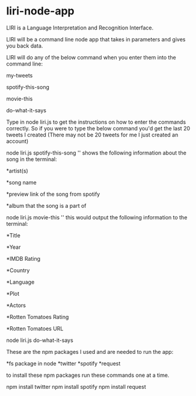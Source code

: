# liri-node-app
LIRI is a Language Interpretation and Recognition Interface.

LIRI will be a command line node app that takes in parameters and gives you back data.

LIRI will do any of the below command when you enter them into the command line:

my-tweets

spotify-this-song

movie-this

do-what-it-says

Type in node liri.js to get the instructions on how to enter the commands correctly. So if you were to type the below command you'd get the last 20 tweets I created (There may not be 20 tweets for me I just created an account)

node liri.js spotify-this-song '<song name here>'
shows the following information about the song in the terminal:
  

*artist(s)

*song name

*preview link of the song from spotify

*album that the song is a part of


node liri.js movie-this '<movie name here>'
this would output the following information to the terminal:

*Title

*Year

*IMDB Rating

*Country

*Language

*Plot

*Actors

*Rotten Tomatoes Rating

*Rotten Tomatoes URL


node liri.js do-what-it-says

These are the npm packages I used and are needed to run the app:


*fs package in node
*twitter
*spotify
*request

to install these npm packages run these commands one at a time.

npm install twitter
npm install spotify
npm install request
